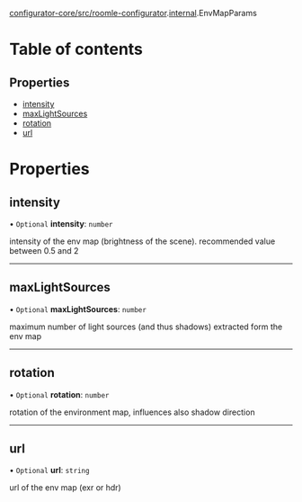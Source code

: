 [configurator-core/src/roomle-configurator](../modules/configurator_core_src_roomle_configurator.md).[internal](../modules/configurator_core_src_roomle_configurator._internal_.md).EnvMapParams

# Table of contents

## Properties

- [intensity](configurator_core_src_roomle_configurator._internal_.EnvMapParams.md#intensity)
- [maxLightSources](configurator_core_src_roomle_configurator._internal_.EnvMapParams.md#maxlightsources)
- [rotation](configurator_core_src_roomle_configurator._internal_.EnvMapParams.md#rotation)
- [url](configurator_core_src_roomle_configurator._internal_.EnvMapParams.md#url)

# Properties

## intensity

• `Optional` **intensity**: `number`

intensity of the env map (brightness of the scene). recommended value between 0.5 and 2

___

## maxLightSources

• `Optional` **maxLightSources**: `number`

maximum number of light sources (and thus shadows) extracted form the env map

___

## rotation

• `Optional` **rotation**: `number`

rotation of the environment map, influences also shadow direction

___

## url

• `Optional` **url**: `string`

url of the env map (exr or hdr)
